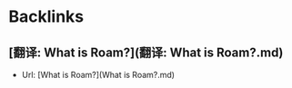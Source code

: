 
# Backlinks
## [翻译: What is Roam?](翻译: What is Roam?.md)
- Url: [What is Roam?](What is Roam?.md)


